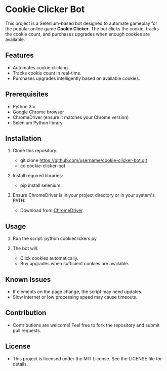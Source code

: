 # Cookie Clicker Bot

This project is a Selenium-based bot designed to automate gameplay for the popular online game **Cookie Clicker**. The bot clicks the cookie, tracks the cookie count, and purchases upgrades when enough cookies are available.

## Features
- Automates cookie clicking.
- Tracks cookie count in real-time.
- Purchases upgrades intelligently based on available cookies.

## Prerequisites
- Python 3.x
- Google Chrome browser
- ChromeDriver (ensure it matches your Chrome version)
- Selenium Python library

## Installation

1. Clone this repository:
   - git clone https://github.com/username/cookie-clicker-bot.git
   - cd cookie-clicker-bot

2. Install required libraries:
    - pip install selenium

3. Ensure ChromeDriver is in your project directory or in your system's PATH:
    - Download from [ChromeDriver](https://sites.google.com/chromium.org/driver/).

## Usage
1. Run the script:
    python cookieclickers.py

2. The bot will:
    - Click cookies automatically.
    - Buy upgrades when sufficient cookies are available.

## Known Issues
- If elements on the page change, the script may need updates.
- Slow internet or low processing speed may cause timeouts.

## Contribution
- Contributions are welcome! Feel free to fork the repository and submit pull requests.

## License
- This project is licensed under the MIT License. See the LICENSE file for details.
